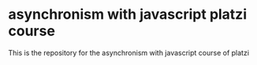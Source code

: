 # asynchronism with javascript platzi course
This is the repository for the asynchronism with javascript course of platzi
